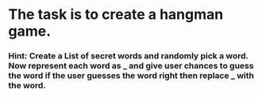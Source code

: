 # The task is to create a hangman game.

### Hint: Create a List of secret words and randomly pick a word. Now represent each word as _ and give user chances to guess the word if the user guesses the word right then replace _ with the word.
